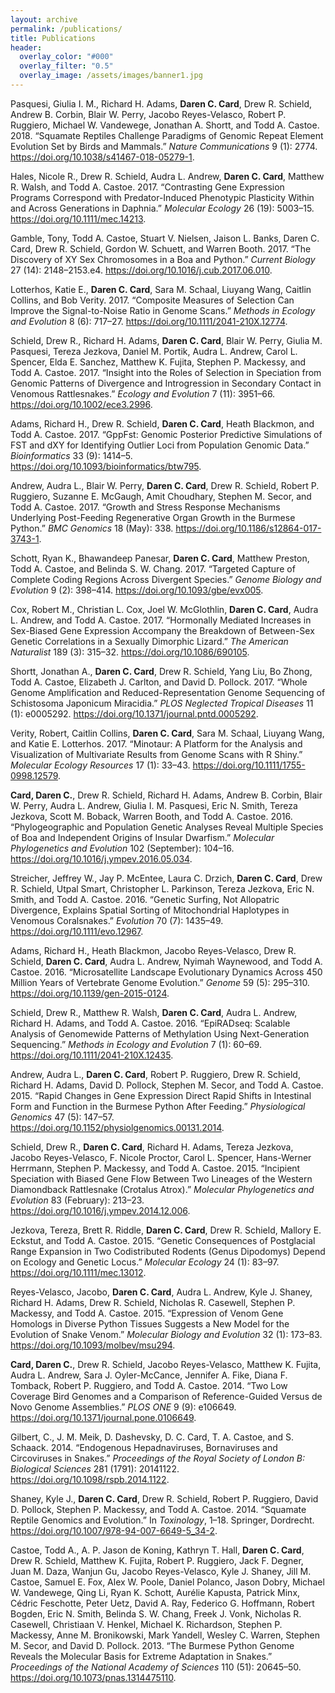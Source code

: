 ```yaml
---
layout: archive
permalink: /publications/
title: Publications
header:
  overlay_color: "#000"
  overlay_filter: "0.5"
  overlay_image: /assets/images/banner1.jpg
---
```


Pasquesi, Giulia I. M., Richard H. Adams, **Daren C. Card**, Drew R.
Schield, Andrew B. Corbin, Blair W. Perry, Jacobo Reyes-Velasco, Robert
P. Ruggiero, Michael W. Vandewege, Jonathan A. Shortt, and Todd A.
Castoe. 2018. “Squamate Reptiles Challenge Paradigms of Genomic Repeat
Element Evolution Set by Birds and Mammals.” *Nature Communications* 9
(1): 2774. <https://doi.org/10.1038/s41467-018-05279-1>.

Hales, Nicole R., Drew R. Schield, Audra L. Andrew, **Daren C. Card**,
Matthew R. Walsh, and Todd A. Castoe. 2017. “Contrasting Gene Expression
Programs Correspond with Predator-Induced Phenotypic Plasticity Within
and Across Generations in Daphnia.” *Molecular Ecology* 26 (19):
5003–15. <https://doi.org/10.1111/mec.14213>.

Gamble, Tony, Todd A. Castoe, Stuart V. Nielsen, Jaison L. Banks, Daren
C. Card, Drew R. Schield, Gordon W. Schuett, and Warren Booth. 2017.
“The Discovery of XY Sex Chromosomes in a Boa and Python.” *Current
Biology* 27 (14): 2148–2153.e4.
<https://doi.org/10.1016/j.cub.2017.06.010>.

Lotterhos, Katie E., **Daren C. Card**, Sara M. Schaal, Liuyang Wang,
Caitlin Collins, and Bob Verity. 2017. “Composite Measures of Selection
Can Improve the Signal-to-Noise Ratio in Genome Scans.” *Methods in
Ecology and Evolution* 8 (6): 717–27.
<https://doi.org/10.1111/2041-210X.12774>.

Schield, Drew R., Richard H. Adams, **Daren C. Card**, Blair W. Perry,
Giulia M. Pasquesi, Tereza Jezkova, Daniel M. Portik, Audra L. Andrew,
Carol L. Spencer, Elda E. Sanchez, Matthew K. Fujita, Stephen P.
Mackessy, and Todd A. Castoe. 2017. “Insight into the Roles of Selection
in Speciation from Genomic Patterns of Divergence and Introgression in
Secondary Contact in Venomous Rattlesnakes.” *Ecology and Evolution* 7
(11): 3951–66. <https://doi.org/10.1002/ece3.2996>.

Adams, Richard H., Drew R. Schield, **Daren C. Card**, Heath Blackmon, and
Todd A. Castoe. 2017. “GppFst: Genomic Posterior Predictive Simulations
of FST and dXY for Identifying Outlier Loci from Population Genomic
Data.” *Bioinformatics* 33 (9): 1414–5.
<https://doi.org/10.1093/bioinformatics/btw795>.

Andrew, Audra L., Blair W. Perry, **Daren C. Card**, Drew R. Schield, Robert
P. Ruggiero, Suzanne E. McGaugh, Amit Choudhary, Stephen M. Secor, and
Todd A. Castoe. 2017. “Growth and Stress Response Mechanisms Underlying
Post-Feeding Regenerative Organ Growth in the Burmese Python.” *BMC
Genomics* 18 (May): 338. <https://doi.org/10.1186/s12864-017-3743-1>.

Schott, Ryan K., Bhawandeep Panesar, **Daren C. Card**, Matthew Preston,
Todd A. Castoe, and Belinda S. W. Chang. 2017. “Targeted Capture of
Complete Coding Regions Across Divergent Species.” *Genome Biology and
Evolution* 9 (2): 398–414. <https://doi.org/10.1093/gbe/evx005>.

Cox, Robert M., Christian L. Cox, Joel W. McGlothlin, **Daren C. Card**,
Audra L. Andrew, and Todd A. Castoe. 2017. “Hormonally Mediated
Increases in Sex-Biased Gene Expression Accompany the Breakdown of
Between-Sex Genetic Correlations in a Sexually Dimorphic Lizard.” *The
American Naturalist* 189 (3): 315–32. <https://doi.org/10.1086/690105>.

Shortt, Jonathan A., **Daren C. Card**, Drew R. Schield, Yang Liu, Bo Zhong,
Todd A. Castoe, Elizabeth J. Carlton, and David D. Pollock. 2017. “Whole
Genome Amplification and Reduced-Representation Genome Sequencing of
Schistosoma Japonicum Miracidia.” *PLOS Neglected Tropical Diseases* 11
(1): e0005292. <https://doi.org/10.1371/journal.pntd.0005292>.

Verity, Robert, Caitlin Collins, **Daren C. Card**, Sara M. Schaal, Liuyang
Wang, and Katie E. Lotterhos. 2017. “Minotaur: A Platform for the
Analysis and Visualization of Multivariate Results from Genome Scans
with R Shiny.” *Molecular Ecology Resources* 17 (1): 33–43.
<https://doi.org/10.1111/1755-0998.12579>.

**Card, Daren C.**, Drew R. Schield, Richard H. Adams, Andrew B. Corbin,
Blair W. Perry, Audra L. Andrew, Giulia I. M. Pasquesi, Eric N. Smith,
Tereza Jezkova, Scott M. Boback, Warren Booth, and Todd A. Castoe. 2016.
“Phylogeographic and Population Genetic Analyses Reveal Multiple Species
of Boa and Independent Origins of Insular Dwarfism.” *Molecular
Phylogenetics and Evolution* 102 (September): 104–16.
<https://doi.org/10.1016/j.ympev.2016.05.034>.

Streicher, Jeffrey W., Jay P. McEntee, Laura C. Drzich, **Daren C. Card**,
Drew R. Schield, Utpal Smart, Christopher L. Parkinson, Tereza Jezkova,
Eric N. Smith, and Todd A. Castoe. 2016. “Genetic Surfing, Not
Allopatric Divergence, Explains Spatial Sorting of Mitochondrial
Haplotypes in Venomous Coralsnakes.” *Evolution* 70 (7): 1435–49.
<https://doi.org/10.1111/evo.12967>.

Adams, Richard H., Heath Blackmon, Jacobo Reyes-Velasco, Drew R.
Schield, **Daren C. Card**, Audra L. Andrew, Nyimah Waynewood, and Todd A.
Castoe. 2016. “Microsatellite Landscape Evolutionary Dynamics Across 450
Million Years of Vertebrate Genome Evolution.” *Genome* 59 (5): 295–310.
<https://doi.org/10.1139/gen-2015-0124>.

Schield, Drew R., Matthew R. Walsh, **Daren C. Card**, Audra L. Andrew,
Richard H. Adams, and Todd A. Castoe. 2016. “EpiRADseq: Scalable
Analysis of Genomewide Patterns of Methylation Using Next-Generation
Sequencing.” *Methods in Ecology and Evolution* 7 (1): 60–69.
<https://doi.org/10.1111/2041-210X.12435>.

Andrew, Audra L., **Daren C. Card**, Robert P. Ruggiero, Drew R. Schield,
Richard H. Adams, David D. Pollock, Stephen M. Secor, and Todd A.
Castoe. 2015. “Rapid Changes in Gene Expression Direct Rapid Shifts in
Intestinal Form and Function in the Burmese Python After Feeding.”
*Physiological Genomics* 47 (5): 147–57.
<https://doi.org/10.1152/physiolgenomics.00131.2014>.

Schield, Drew R., **Daren C. Card**, Richard H. Adams, Tereza Jezkova,
Jacobo Reyes-Velasco, F. Nicole Proctor, Carol L. Spencer, Hans-Werner
Herrmann, Stephen P. Mackessy, and Todd A. Castoe. 2015. “Incipient
Speciation with Biased Gene Flow Between Two Lineages of the Western
Diamondback Rattlesnake (Crotalus Atrox).” *Molecular Phylogenetics and
Evolution* 83 (February): 213–23.
<https://doi.org/10.1016/j.ympev.2014.12.006>.

Jezkova, Tereza, Brett R. Riddle, **Daren C. Card**, Drew R. Schield,
Mallory E. Eckstut, and Todd A. Castoe. 2015. “Genetic Consequences of
Postglacial Range Expansion in Two Codistributed Rodents (Genus
Dipodomys) Depend on Ecology and Genetic Locus.” *Molecular Ecology* 24
(1): 83–97. <https://doi.org/10.1111/mec.13012>.

Reyes-Velasco, Jacobo, **Daren C. Card**, Audra L. Andrew, Kyle J. Shaney,
Richard H. Adams, Drew R. Schield, Nicholas R. Casewell, Stephen P.
Mackessy, and Todd A. Castoe. 2015. “Expression of Venom Gene Homologs
in Diverse Python Tissues Suggests a New Model for the Evolution of
Snake Venom.” *Molecular Biology and Evolution* 32 (1): 173–83.
<https://doi.org/10.1093/molbev/msu294>.

**Card, Daren C.**, Drew R. Schield, Jacobo Reyes-Velasco, Matthew K.
Fujita, Audra L. Andrew, Sara J. Oyler-McCance, Jennifer A. Fike, Diana
F. Tomback, Robert P. Ruggiero, and Todd A. Castoe. 2014. “Two Low
Coverage Bird Genomes and a Comparison of Reference-Guided Versus de
Novo Genome Assemblies.” *PLOS ONE* 9 (9): e106649.
<https://doi.org/10.1371/journal.pone.0106649>.

Gilbert, C., J. M. Meik, D. Dashevsky, D. C. Card, T. A. Castoe, and S.
Schaack. 2014. “Endogenous Hepadnaviruses, Bornaviruses and Circoviruses
in Snakes.” *Proceedings of the Royal Society of London B: Biological
Sciences* 281 (1791): 20141122.
<https://doi.org/10.1098/rspb.2014.1122>.

Shaney, Kyle J., **Daren C. Card**, Drew R. Schield, Robert P. Ruggiero,
David D. Pollock, Stephen P. Mackessy, and Todd A. Castoe. 2014.
“Squamate Reptile Genomics and Evolution.” In *Toxinology*, 1–18.
Springer, Dordrecht. <https://doi.org/10.1007/978-94-007-6649-5_34-2>.

Castoe, Todd A., A. P. Jason de Koning, Kathryn T. Hall, **Daren C. Card**,
Drew R. Schield, Matthew K. Fujita, Robert P. Ruggiero, Jack F. Degner,
Juan M. Daza, Wanjun Gu, Jacobo Reyes-Velasco, Kyle J. Shaney, Jill M.
Castoe, Samuel E. Fox, Alex W. Poole, Daniel Polanco, Jason Dobry,
Michael W. Vandewege, Qing Li, Ryan K. Schott, Aurélie Kapusta, Patrick
Minx, Cédric Feschotte, Peter Uetz, David A. Ray, Federico G. Hoffmann,
Robert Bogden, Eric N. Smith, Belinda S. W. Chang, Freek J. Vonk,
Nicholas R. Casewell, Christiaan V. Henkel, Michael K. Richardson,
Stephen P. Mackessy, Anne M. Bronikowski, Mark Yandell, Wesley C.
Warren, Stephen M. Secor, and David D. Pollock. 2013. “The Burmese
Python Genome Reveals the Molecular Basis for Extreme Adaptation in
Snakes.” *Proceedings of the National Academy of Sciences* 110 (51):
20645–50. <https://doi.org/10.1073/pnas.1314475110>.

